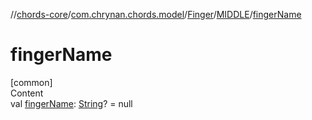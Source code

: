 //[chords-core](../../../../index.md)/[com.chrynan.chords.model](../../index.md)/[Finger](../index.md)/[MIDDLE](index.md)/[fingerName](finger-name.md)



# fingerName  
[common]  
Content  
val [fingerName](finger-name.md): [String](https://kotlinlang.org/api/latest/jvm/stdlib/kotlin/-string/index.html)? = null  



